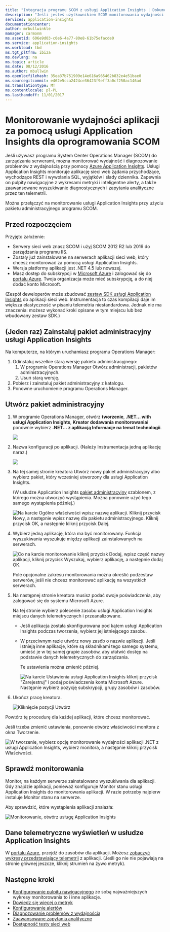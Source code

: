 ```yaml
---
title: "Integracja programu SCOM z usługi Application Insights | Dokumentacja firmy Microsoft"
description: "Jeśli jesteś użytkownikiem SCOM monitorowania wydajności i diagnozowanie problemów z usługą Application Insights. Kompleksowe pulpity nawigacyjne, inteligentne alertów, zaawansowanych narzędzi diagnostycznych i zapytań analiz."
services: application-insights
documentationcenter: 
author: mrbullwinkle
manager: carmonm
ms.assetid: 606e9d03-c0e6-4a77-80e8-61b75efacde0
ms.service: application-insights
ms.workload: tbd
ms.tgt_pltfrm: ibiza
ms.devlang: na
ms.topic: article
ms.date: 08/12/2016
ms.author: mbullwin
ms.openlocfilehash: 35ea37b751909e14e616a965462b832e4e51bae0
ms.sourcegitcommit: e462e5cca2424ce36423f9eff3a0cf250ac146ad
ms.translationtype: MT
ms.contentlocale: pl-PL
ms.lasthandoff: 11/01/2017
---
```

# <a name="application-performance-monitoring-using-application-insights-for-scom"></a>Monitorowanie wydajności aplikacji za pomocą usługi Application Insights dla oprogramowania SCOM
Jeśli używasz programu System Center Operations Manager (SCOM) do zarządzania serwerami, można monitorować wydajność i diagnozowanie problemów z wydajnością przy pomocy [Azure Application Insights](app-insights-asp-net.md). Usługi Application Insights monitoruje aplikację sieci web żądania przychodzące, wychodzące REST i wywołania SQL, wyjątków i ślady dziennika. Zapewnia on pulpity nawigacyjne z wykresami metryki i inteligentne alerty, a także zaawansowane wyszukiwanie diagnostycznych i zapytania analityczne przez ten telemetrii. 

Można przełączyć na monitorowanie usługi Application Insights przy użyciu pakietu administracyjnego programu SCOM.

## <a name="before-you-start"></a>Przed rozpoczęciem
Przyjęto założenie:

* Serwery sieci web znasz SCOM i użyj SCOM 2012 R2 lub 2016 do zarządzania programu IIS.
* Zostały już zainstalowane na serwerach aplikacji sieci web, który chcesz monitorować za pomocą usługi Application Insights.
* Wersja platformy aplikacji jest .NET 4.5 lub nowszej.
* Masz dostęp do subskrypcji w [Microsoft Azure](https://azure.com) i zalogować się do [portalu Azure](https://portal.azure.com). Twoja organizacja może mieć subskrypcję, a do niej dodać konto Microsoft.

(Zespół deweloperów może zbudować [zestaw SDK usługi Application Insights](app-insights-asp-net.md) do aplikacji sieci web. Instrumentacja to czas kompilacji daje im większa elastyczność w pisaniu telemetria niestandardowa. Jednak nie ma znaczenia: możesz wykonać kroki opisane w tym miejscu lub bez wbudowany zestaw SDK.)

## <a name="one-time-install-application-insights-management-pack"></a>(Jeden raz) Zainstaluj pakiet administracyjny usługi Application Insights
Na komputerze, na którym uruchamiasz programu Operations Manager:

1. Odinstaluj wszelkie starą wersję pakietu administracyjnego:
   1. W programie Operations Manager Otwórz administracji, pakietów administracyjnych. 
   2. Usuń starą wersję.
2. Pobierz i zainstaluj pakiet administracyjny z katalogu.
3. Ponowne uruchomienie programu Operations Manager.

## <a name="create-a-management-pack"></a>Utwórz pakiet administracyjny
1. W programie Operations Manager, otwórz **tworzenie**, **.NET... with usługi Application Insights**, **Kreator dodawania monitorowania**i ponownie wybierz **.NET... z aplikacją Informacje na temat technologii**.
   
    ![](./media/app-insights-scom/020.png)
2. Nazwa konfiguracji po aplikacji. (Należy Instrumentacja jedną aplikację naraz.)
   
    ![](./media/app-insights-scom/030.png)
3. Na tej samej stronie kreatora Utwórz nowy pakiet administracyjny albo wybierz pakiet, który wcześniej utworzony dla usługi Application Insights.
   
     (W usłudze Application Insights [pakiet administracyjny](https://technet.microsoft.com/library/cc974491.aspx) szablonem, z którego można utworzyć wystąpienia. Można ponownie użyć tego samego wystąpienia później.)

    ![Na karcie Ogólne właściwości wpisz nazwę aplikacji. Kliknij przycisk Nowy, a następnie wpisz nazwę dla pakietu administracyjnego. Kliknij przycisk OK, a następnie kliknij przycisk Dalej.](./media/app-insights-scom/040.png)

1. Wybierz jedną aplikację, która ma być monitorowany. Funkcja wyszukiwania wyszukuje między aplikacji zainstalowanych na serwerach.
   
    ![Co na karcie monitorowanie kliknij przycisk Dodaj, wpisz część nazwy aplikacji, kliknij przycisk Wyszukaj, wybierz aplikację, a następnie dodaj OK.](./media/app-insights-scom/050.png)
   
    Pole opcjonalne zakresu monitorowania można określić podzestaw serwerów, jeśli nie chcesz monitorować aplikację na wszystkich serwerach.
2. Na następnej stronie kreatora musisz podać swoje poświadczenia, aby zalogować się do systemu Microsoft Azure.
   
    Na tej stronie wybierz polecenie zasobu usługi Application Insights miejscu danych telemetrycznych i przeanalizowane. 
   
   * Jeśli aplikacja została skonfigurowana pod kątem usługi Application Insights podczas tworzenia, wybierz jej istniejącego zasobu.
   * W przeciwnym razie utwórz nowy zasób o nazwie aplikacji. Jeśli istnieją inne aplikacje, które są składnikami tego samego systemu, umieść je w tej samej grupie zasobów, aby ułatwić dostęp na podstawie danych telemetrycznych do zarządzania.
     
     Te ustawienia można zmienić później.
     
     ![Na karcie Ustawienia usługi Application Insights kliknij przycisk "Zarejestruj" i podaj poświadczenia konta Microsoft Azure. Następnie wybierz pozycję subskrypcji, grupy zasobów i zasobów.](./media/app-insights-scom/060.png)
3. Ukończ pracę kreatora.
   
    ![Kliknięcie pozycji Utwórz](./media/app-insights-scom/070.png)

Powtórz tę procedurę dla każdej aplikacji, które chcesz monitorować.

Jeśli trzeba zmienić ustawienia, ponownie otwórz właściwości monitora z okna Tworzenie.

![W tworzenie, wybierz opcję monitorowanie wydajności aplikacji .NET z usługi Application Insights, wybierz monitora, a następnie kliknij przycisk Właściwości.](./media/app-insights-scom/080.png)

## <a name="verify-monitoring"></a>Sprawdź monitorowania
Monitor, na każdym serwerze zainstalowano wyszukiwania dla aplikacji. Gdy znajdzie aplikacji, ponieważ konfiguruje Monitor stanu usługi Application Insights do monitorowania aplikacji. W razie potrzeby najpierw instaluje Monitor stanu na serwerze.

Aby sprawdzić, które wystąpienia aplikacji znalazła:

![Monitorowanie, otwórz usługę Application Insights](./media/app-insights-scom/100.png)

## <a name="view-telemetry-in-application-insights"></a>Dane telemetryczne wyświetleń w usłudze Application Insights
W [portalu Azure](https://portal.azure.com), przejdź do zasobów dla aplikacji. Możesz [zobaczyć wykresy przedstawiający telemetrii](app-insights-dashboards.md) z aplikacji. (Jeśli go nie nie pojawiają na stronie głównej jeszcze, kliknij strumień na żywo metryk).

## <a name="next-steps"></a>Następne kroki
* [Konfigurowanie pulpitu nawigacyjnego](app-insights-dashboards.md) ze sobą najważniejszych wykresy monitorowania to i inne aplikacje.
* [Dowiedz się więcej o metryk](app-insights-metrics-explorer.md)
* [Konfigurowanie alertów](app-insights-alerts.md)
* [Diagnozowanie problemów z wydajnością](app-insights-detect-triage-diagnose.md)
* [Zaawansowane zapytania analityczne](app-insights-analytics.md)
* [Dostępność testy sieci web](app-insights-monitor-web-app-availability.md)

